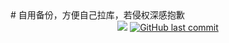 <div ># 自用备份，方便自己拉库，若侵权深感抱歉</div>
<div align="center"> <img src="https://visitor-badge.glitch.me/badge?page_id=Jimlu-666" /> 
<a href="https://github.com/Jimlu-666/ql_js/commits"><img alt="GitHub last commit" src="https://img.shields.io/github/last-commit/Jimlu-666/ql_js?color=success&logo=github&style=flat-square"/></a>
</div>
